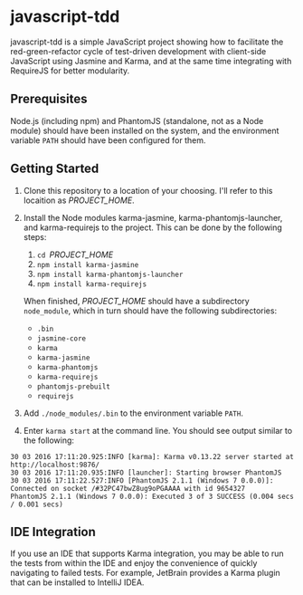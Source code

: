 # javascript-tdd

javascript-tdd is a simple JavaScript project showing how to facilitate the red-green-refactor cycle of test-driven
development with client-side JavaScript using Jasmine and Karma, and at the same time integrating with RequireJS for
better modularity.

## Prerequisites
Node.js (including npm) and PhantomJS (standalone, not as a Node module) should have been installed on the system, and
the environment variable `PATH` should have been configured for them.

## Getting Started
1. Clone this repository to a location of your choosing. I'll refer to this locaition as *PROJECT_HOME*.
1. Install the Node modules karma-jasmine, karma-phantomjs-launcher, and karma-requirejs to the project. This can be
   done by the following steps:
     1. `cd `*PROJECT_HOME*
     1. `npm install karma-jasmine`
     1. `npm install karma-phantomjs-launcher`
     1. `npm install karma-requirejs`

   When finished, *PROJECT_HOME* should have a subdirectory `node_module`, which in turn should have the following
   subdirectories:
     * `.bin`
     * `jasmine-core`
     * `karma`
     * `karma-jasmine`
     * `karma-phantomjs`
     * `karma-requirejs`
     * `phantomjs-prebuilt`
     * `requirejs`
1. Add `./node_modules/.bin` to the environment variable `PATH`.
1. Enter `karma start` at the command line. You should see output similar to the following:
```
30 03 2016 17:11:20.925:INFO [karma]: Karma v0.13.22 server started at http://localhost:9876/
30 03 2016 17:11:20.935:INFO [launcher]: Starting browser PhantomJS
30 03 2016 17:11:22.527:INFO [PhantomJS 2.1.1 (Windows 7 0.0.0)]: Connected on socket /#32PC47bwZ8ug9oPGAAAA with id 9654327
PhantomJS 2.1.1 (Windows 7 0.0.0): Executed 3 of 3 SUCCESS (0.004 secs / 0.001 secs)
```

## IDE Integration
If you use an IDE that supports Karma integration, you may be able to run the tests from within the IDE and enjoy the
convenience of quickly navigating to failed tests. For example, JetBrain provides a Karma plugin that can be installed
to IntelliJ IDEA.
